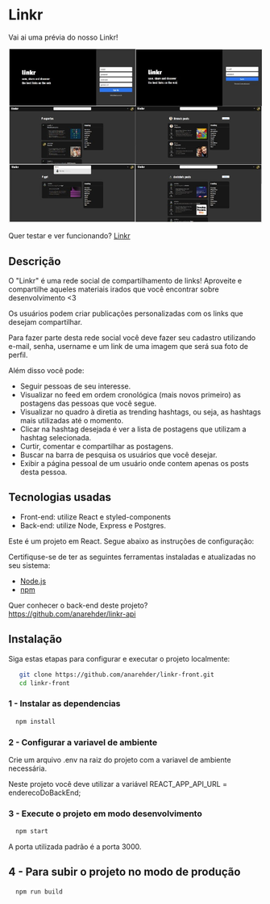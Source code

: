 # Linkr
  Vai ai uma prévia do nosso Linkr!
  
  <img src="/image-readme.jpg">

  
  Quer testar e ver funcionando?
  [Linkr](https://linkr-front-bay.vercel.app)

  
## Descrição

O "Linkr" é uma rede social de compartilhamento de links! Aproveite e compartilhe aqueles materiais irados que você encontrar sobre desenvolvimento <3 

Os usuários podem criar publicações personalizadas com os links que desejam compartilhar.

Para fazer parte desta rede social você deve fazer seu cadastro utilizando e-mail, senha, username e um link de uma imagem que será sua foto de perfil.

Além disso você pode:
  - Seguir pessoas de seu interesse.
  - Visualizar no feed em ordem cronológica (mais novos primeiro) as postagens das pessoas que você segue.
  - Visualizar no quadro à diretia as trending hashtags, ou seja, as hashtags mais utilizadas até o momento.
  - Clicar na hashtag desejada é ver a lista de postagens que utilizam a hashtag selecionada.
  - Curtir, comentar e compartilhar as postagens.
  - Buscar na barra de pesquisa os usuários que você desejar.
  - Exibir a página pessoal de um usuário onde contem apenas os posts desta pessoa.


## Tecnologias usadas

  - Front-end: utilize React e styled-components
  - Back-end: utilize Node, Express e Postgres.

Este é um projeto em React. Segue abaixo as instruções de configuração:

Certifiquse-se de ter as seguintes ferramentas instaladas e atualizadas no seu sistema: 

- [Node.js](https://nodejs.org/)
- [npm](https://www.npmjs.com/)

Quer conhecer o back-end deste projeto? <https://github.com/anarehder/linkr-api>

## Instalação

Siga estas etapas para configurar e executar o projeto localmente:

```bash
   git clone https://github.com/anarehder/linkr-front.git
   cd linkr-front
```

### 1 - Instalar as dependencias

```bash
  npm install
```

### 2 - Configurar a variavel de ambiente

Crie um arquivo .env na raiz do projeto com a variavel de ambiente necessária.

Neste projeto você deve utilizar a variável REACT_APP_API_URL = enderecoDoBackEnd;

### 3 - Execute o projeto em modo desenvolvimento

```bash
  npm start
```

A porta utilizada padrão é a porta 3000.

## 4 - Para subir o projeto no modo de produção

```bash
  npm run build
```

